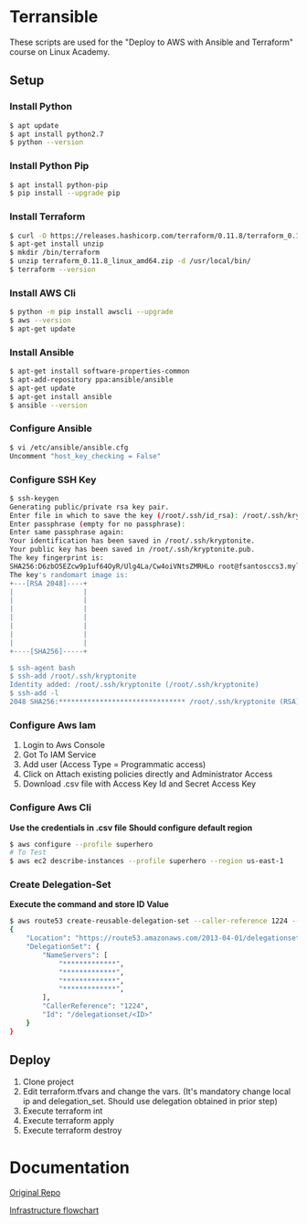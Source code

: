 # Terransible

These scripts are used for the "Deploy to AWS with Ansible and Terraform" course on Linux Academy.

## Setup

### Install Python

```bash
$ apt update
$ apt install python2.7
$ python --version
```

### Install Python Pip

```bash
$ apt install python-pip
$ pip install --upgrade pip
```

### Install Terraform

```bash
$ curl -O https://releases.hashicorp.com/terraform/0.11.8/terraform_0.11.8_linux_amd64.zip
$ apt-get install unzip
$ mkdir /bin/terraform 
$ unzip terraform_0.11.8_linux_amd64.zip -d /usr/local/bin/
$ terraform --version
```

### Install AWS Cli

```bash
$ python -m pip install awscli --upgrade
$ aws --version
$ apt-get update
```

### Install Ansible

```bash
$ apt-get install software-properties-common
$ apt-add-repository ppa:ansible/ansible
$ apt-get update
$ apt-get install ansible
$ ansible --version
```

### Configure Ansible

```bash
$ vi /etc/ansible/ansible.cfg
Uncomment "host_key_checking = False"
```

### Configure SSH Key

```bash
$ ssh-keygen
Generating public/private rsa key pair.
Enter file in which to save the key (/root/.ssh/id_rsa): /root/.ssh/kryptonite
Enter passphrase (empty for no passphrase): 
Enter same passphrase again: 
Your identification has been saved in /root/.ssh/kryptonite.
Your public key has been saved in /root/.ssh/kryptonite.pub.
The key fingerprint is:
SHA256:D6zbO5EZcw9p1uf64OyR/Ulg4La/Cw4oiVNtsZMRHLo root@fsantosccs3.mylabserver.com
The key's randomart image is:
+---[RSA 2048]----+
|                 |
|                 |
|                 |
|                 |
|                 |
|                 |
|                 |
+----[SHA256]-----+

$ ssh-agent bash
$ ssh-add /root/.ssh/kryptonite
Identity added: /root/.ssh/kryptonite (/root/.ssh/kryptonite)
$ ssh-add -l
2048 SHA256:******************************* /root/.ssh/kryptonite (RSA)
```

### Configure Aws Iam

1. Login to Aws Console
2. Got To IAM Service
3. Add user (Access Type = Programmatic access)
4. Click on Attach existing policies directly and Administrator Access
5. Download .csv file with Access Key Id and Secret Access Key


### Configure Aws Cli

**Use the credentials in .csv file**
**Should configure default region**

```bash
$ aws configure --profile superhero
# To Test
$ aws ec2 describe-instances --profile superhero --region us-east-1
```

### Create Delegation-Set

**Execute the command and store ID Value**

```bash
$ aws route53 create-reusable-delegation-set --caller-reference 1224 --profile superhero
{
    "Location": "https://route53.amazonaws.com/2013-04-01/delegationset/*********", 
    "DelegationSet": {
        "NameServers": [
            "*************", 
            "*************", 
            "*************", 
            "*************", 
        ], 
        "CallerReference": "1224", 
        "Id": "/delegationset/<ID>"
    }
}
```

## Deploy

1. Clone project
2. Edit terraform.tfvars and change the vars. (It's mandatory change local ip and delegation_set. Should use delegation obtained in prior step)
3. Execute terraform int
4. Execute terraform apply
5. Execute terraform destroy

# Documentation

[Original Repo](https://github.com/linuxacademy/terransible)

[Infrastructure flowchart](https://www.lucidchart.com/documents/view/cde66bf1-8505-49b9-bcda-b1100a0f10b3/0)

